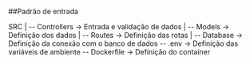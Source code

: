 ##Padrão de entrada

SRC
 | -- Controllers -> Entrada e validação de dados
 | -- Models -> Definição dos dados
 | -- Routes -> Definição das rotas
 | -- Database -> Definição da conexão com o banco de dados
-- .env -> Definição das variáveis de ambiente
-- Dockerfile -> Definição do container
